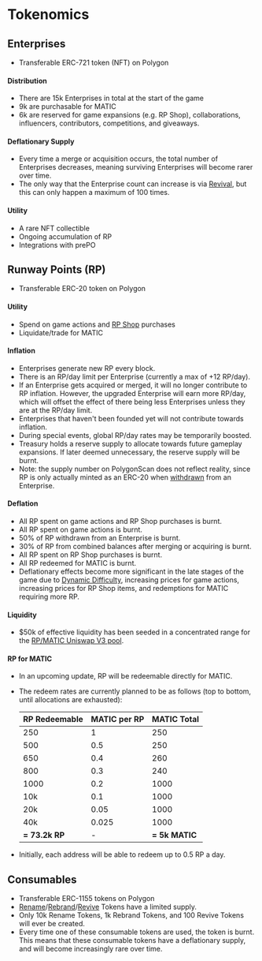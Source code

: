 # Tokenomics

## Enterprises

- Transferable ERC-721 token (NFT) on Polygon

#### Distribution

- There are 15k Enterprises in total at the start of the game
- 9k are purchasable for MATIC
- 6k are reserved for game expansions (e.g. RP Shop), collaborations, influencers, contributors, competitions, and giveaways.

#### Deflationary Supply

- Every time a merge or acquisition occurs, the total number of Enterprises decreases, meaning surviving Enterprises will become rarer over time.
- The only way that the Enterprise count can increase is via [Revival](/acquisition-royale/gameplay/revive), but this can only happen a maximum of 100 times.

#### Utility

- A rare NFT collectible
- Ongoing accumulation of RP
- Integrations with prePO

## Runway Points (RP)

- Transferable ERC-20 token on Polygon

#### Utility

- Spend on game actions and [RP Shop](/acquisition-royale/gameplay/rp-shop) purchases
- Liquidate/trade for MATIC

#### Inflation

- Enterprises generate new RP every block.
- There is an RP/day limit per Enterprise (currently a max of +12 RP/day).
- If an Enterprise gets acquired or merged, it will no longer contribute to RP inflation. However, the upgraded Enterprise will earn more RP/day, which will offset the effect of there being less Enterprises unless they are at the RP/day limit.
- Enterprises that haven't been founded yet will not contribute towards inflation.
- During special events, global RP/day rates may be temporarily boosted.
- Treasury holds a reserve supply to allocate towards future gameplay expansions. If later deemed unnecessary, the reserve supply will be burnt.
- Note: the supply number on PolygonScan does not reflect reality, since RP is only actually minted as an ERC-20 when [withdrawn](/acquisition-royale/gameplay/withdraw-rp) from an Enterprise.

#### Deflation

- All RP spent on game actions and RP Shop purchases is burnt.
- All RP spent on game actions is burnt.
- 50% of RP withdrawn from an Enterprise is burnt.
- 30% of RP from combined balances after merging or acquiring is burnt.
- All RP spent on RP Shop purchases is burnt.
- All RP redeemed for MATIC is burnt.
- Deflationary effects become more significant in the late stages of the game due to [Dynamic Difficulty](/acquisition-royale/gameplay/compete#dynamic-difficulty), increasing prices for game actions, increasing prices for RP Shop items, and redemptions for MATIC requiring more RP.

#### Liquidity

- $50k of effective liquidity has been seeded in a concentrated range for the [RP/MATIC Uniswap V3 pool](/acquisition-royale/useful-links#trading-pools).

#### RP for MATIC

- In an upcoming update, RP will be redeemable directly for MATIC.
- The redeem rates are currently planned to be as follows (top to bottom, until allocations are exhausted):

  | RP Redeemable | MATIC per RP | MATIC Total |
  | --- | --- | --- |
  | 250 | 1 | 250 |
  | 500 | 0.5 | 250 |
  | 650 | 0.4 | 260 |
  | 800 | 0.3 | 240 |
  | 1000 | 0.2 | 1000 |
  | 10k | 0.1 | 1000 |
  | 20k | 0.05 | 1000 |
  | 40k | 0.025 | 1000 |
  | **= 73.2k RP** | - | **= 5k MATIC** |
  
- Initially, each address will be able to redeem up to 0.5 RP a day.

## Consumables

- Transferable ERC-1155 tokens on Polygon
- [Rename](/acquisition-royale/customization/rename)/[Rebrand](/acquisition-royale/customization/rebrand)/[Revive](/acquisition-royale/gameplay/revive) Tokens have a limited supply.
- Only 10k Rename Tokens, 1k Rebrand Tokens, and 100 Revive Tokens will ever be created.
- Every time one of these consumable tokens are used, the token is burnt. This means that these consumable tokens have a deflationary supply, and will become increasingly rare over time.



